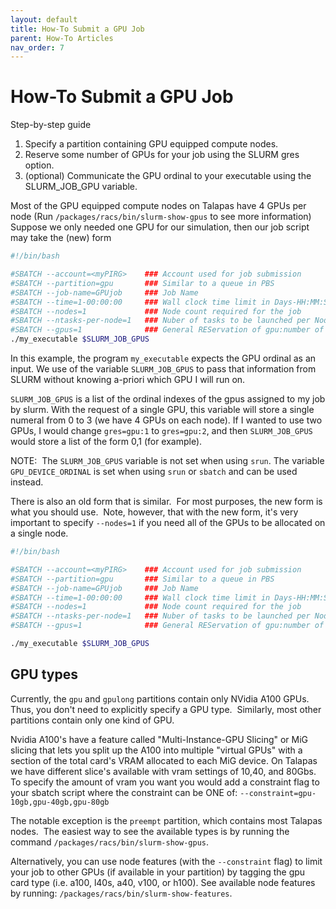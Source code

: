 ```yaml
---
layout: default
title: How-To Submit a GPU Job
parent: How-To Articles
nav_order: 7
---
```


# How-To Submit a GPU Job

Step-by-step guide

1. Specify a partition containing GPU equipped compute nodes.
2. Reserve some number of GPUs for your job using the SLURM gres option.
3. (optional) Communicate the GPU ordinal to your executable using the SLURM_JOB_GPU variable.

Most of the GPU equipped compute nodes on Talapas have 4 GPUs per node (Run `/packages/racs/bin/slurm-show-gpus` to see more information) Suppose we only needed one GPU for our simulation, then our job script may take the (new) form

```bash
#!/bin/bash

#SBATCH --account=<myPIRG>    ### Account used for job submission
#SBATCH --partition=gpu       ### Similar to a queue in PBS
#SBATCH --job-name=GPUjob     ### Job Name
#SBATCH --time=1-00:00:00     ### Wall clock time limit in Days-HH:MM:SS
#SBATCH --nodes=1             ### Node count required for the job
#SBATCH --ntasks-per-node=1   ### Nuber of tasks to be launched per Node
#SBATCH --gpus=1              ### General REServation of gpu:number of gpus
./my_executable $SLURM_JOB_GPUS
```

In this example, the program `my_executable` expects the GPU ordinal as an input. We use of the variable `SLURM_JOB_GPUS` to pass that information from SLURM without knowing a-priori which GPU I will run on.

`SLURM_JOB_GPUS` is a list of the ordinal indexes of the gpus assigned to my job by slurm. With the request of a single GPU, this variable will store a single numeral from 0 to 3 (we have 4 GPUs on each node). If I wanted to use two GPUs, I would change `gres=gpu:1` to `gres=gpu:2`, and then `SLURM_JOB_GPUS` would store a list of the form 0,1 (for example).

NOTE:  The `SLURM_JOB_GPUS` variable is not set when using `srun`. The variable `GPU_DEVICE_ORDINAL` is set when using `srun` or `sbatch` and can be used instead.

There is also an old form that is similar.  For most purposes, the new form is what you should use.  Note, however, that with the new form, it's very important to specify `--nodes=1` if you need all of the GPUs to be allocated on a single node.

```bash
#!/bin/bash

#SBATCH --account=<myPIRG>    ### Account used for job submission
#SBATCH --partition=gpu       ### Similar to a queue in PBS
#SBATCH --job-name=GPUjob     ### Job Name
#SBATCH --time=1-00:00:00     ### Wall clock time limit in Days-HH:MM:SS
#SBATCH --nodes=1             ### Node count required for the job
#SBATCH --ntasks-per-node=1   ### Nuber of tasks to be launched per Node
#SBATCH --gpus=1              ### General REServation of gpu:number of gpus

./my_executable $SLURM_JOB_GPUS
```

## GPU types

Currently, the `gpu` and `gpulong` partitions contain only NVidia A100 GPUs.  Thus, you don't need to explicitly specify a GPU type.  Similarly, most other partitions contain only one kind of GPU.

Nvidia A100's have a feature called "Multi-Instance-GPU Slicing" or MiG slicing that lets you split up the A100 into multiple "virtual GPUs" with a section of the total card's VRAM allocated to each MiG device. On Talapas we have different slice's available with vram settings of 10,40, and 80Gbs. To specify the amount of vram you want you would add a constraint flag to your sbatch script where the constraint can be ONE of: `--constraint=gpu-10gb,gpu-40gb,gpu-80gb`

The notable exception is the `preempt` partition, which contains most Talapas nodes.  The easiest way to see the available types is by running the command `/packages/racs/bin/slurm-show-gpus`.

Alternatively, you can use node features (with the `--constraint` flag) to limit your job to other GPUs (if available in your partition) by tagging the gpu card type (i.e. a100, l40s, a40, v100, or h100). See available node features by running: `/packages/racs/bin/slurm-show-features`.
